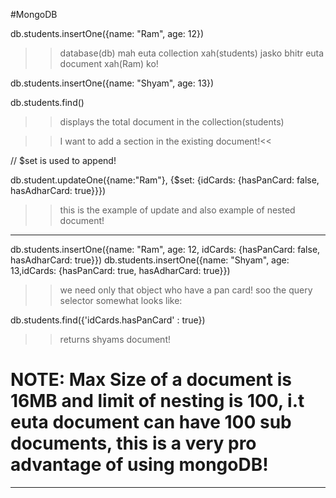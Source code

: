 #MongoDB

db.students.insertOne({name: "Ram", age: 12})
>> database(db) mah euta collection xah(students) jasko bhitr euta document xah(Ram) ko!

db.students.insertOne({name: "Shyam", age: 13})

db.students.find()
>> displays the total document in the collection(students)

>> I want to add a section in the existing document!<<

// $set is used to append!

db.student.updateOne({name:"Ram"}, {$set: {idCards: {hasPanCard: false, hasAdharCard: true}}})

>> this is the example of update and also example of nested document!

-----------------------------------------

db.students.insertOne({name: "Ram", age: 12, idCards: {hasPanCard: false, hasAdharCard: true}})
db.students.insertOne({name: "Shyam", age: 13,idCards: {hasPanCard: true, hasAdharCard: true}})

>> we need only that object who have a pan card! 
soo the query selector somewhat looks like:

db.students.find({'idCards.hasPanCard' : true})

>> returns shyams document!

# NOTE: Max Size of a document is 16MB and limit of nesting is 100, i.t euta document can have 100 sub documents, this is a very pro advantage of using mongoDB!
-----------------------------------------


